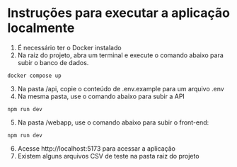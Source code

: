 # Instruções para executar a aplicação localmente

1. É necessário ter o Docker instalado
2. Na raiz do projeto, abra um terminal e execute o comando abaixo para subir o banco de dados.

```
docker compose up
```

3. Na pasta /api, copie o conteúdo de .env.example para um arquivo .env
4. Na mesma pasta, use o comando abaixo para subir a API

```
npm run dev
```

5. Na pasta /webapp, use o comando abaixo para subir o front-end:

```
npm run dev
```

6. Acesse http://localhost:5173 para acessar a aplicação
7. Existem alguns arquivos CSV de teste na pasta raiz do projeto
